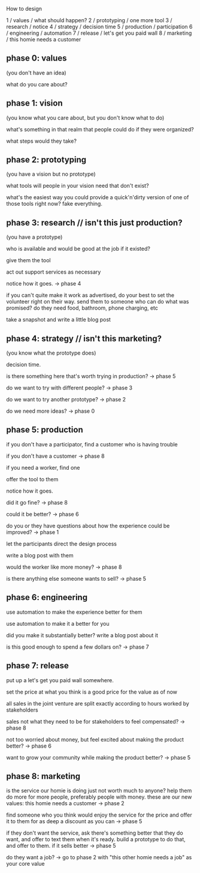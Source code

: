 How to design


1 / values / what should happen?
2 / prototyping / one more tool
3 / research / notice
4 / strategy / decision time
5 / production / participation
6 / engineering / automation
7 / release / let's get you paid wall
8 / marketing / this homie needs a customer


phase 0: values
--------------------
(you don't have an idea)

what do you care about? 


phase 1: vision 
--------------------
(you know what you care about, but you don't know what to do)

what's something in that realm that people could do if they were organized?

what steps would they take?


phase 2: prototyping
---------------------------
(you have a vision but no prototype)

what tools will people in your vision need that don't exist?

what's the easiest way you could provide a quick'n'dirty version of one of those tools right now? fake everything.


phase 3: research  // isn't this just production?
------------------------
(you have a prototype)

who is available and would be good at the job if it existed?

give them the tool

act out support services as necessary

notice how it goes. -> phase 4

if you can't quite make it work as advertised, do your best to set the volunteer right on their way. send them to someone who can do what was promised? do they need food, bathroom, phone charging, etc

take a snapshot and write a little blog post


phase 4: strategy // isn't this marketing?
-----------------------
(you know what the prototype does)

decision time.

is there something here that's worth trying in production? -> phase 5

do we want to try with different people? -> phase 3

do we want to try another prototype? -> phase 2

do we need more ideas? -> phase 0


phase 5: production
---------------------------
if you don't have a participator, find a customer who is having trouble

if you don't have a customer -> phase 8

if you need a worker, find one

offer the tool to them

notice how it goes.

did it go fine? -> phase 8

could it be better? -> phase 6

do you or they have questions about how the experience could be improved? -> phase 1

let the participants direct the design process

write a blog post with them

would the worker like more money? -> phase 8

is there anything else someone wants to sell? -> phase 5


phase 6: engineering
----------------------------
use automation to make the experience better for them

use automation to make it a better for you

did you make it substantially better? write a blog post about it

is this good enough to spend a few dollars on? -> phase 7


phase 7: release
----------------------
put up a let's get you paid wall somewhere.

set the price at what you think is a good price for the value as of now

all sales in the joint venture are split exactly according to hours worked by stakeholders

sales not what they need to be for stakeholders to feel compensated? -> phase 8

not too worried about money, but feel excited about making the product better? -> phase 6

want to grow your community while making the product better? -> phase 5


phase 8: marketing
--------------------------
is the service our homie is doing just not worth much to anyone? help them do more for more people, preferably people with money. these are our new values: this homie needs a customer -> phase 2

find someone who you think would enjoy the service for the price and offer it to them for as deep a discount as you can -> phase 5

if they don't want the service, ask there's something better that they do want, and offer to text them when it's ready. build a prototype to do that, and offer to them. if it sells better -> phase 5

do they want a job? -> go to phase 2 with "this other homie needs a job" as your core value

